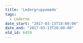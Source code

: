 ```yaml
---
title: 'Ledergruppemøde'
tags:
  - Lederne
date_start: "2017-03-13T18:00:00"
date_end: "2017-03-13T20:00:00"
old_id: 6459
---
```

